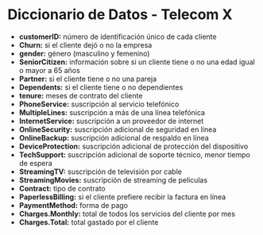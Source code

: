 # Diccionario de Datos - Telecom X

- **customerID:** número de identificación único de cada cliente  
- **Churn:** si el cliente dejó o no la empresa  
- **gender:** género (masculino y femenino)  
- **SeniorCitizen:** información sobre si un cliente tiene o no una edad igual o mayor a 65 años  
- **Partner:** si el cliente tiene o no una pareja  
- **Dependents:** si el cliente tiene o no dependientes  
- **tenure:** meses de contrato del cliente  
- **PhoneService:** suscripción al servicio telefónico  
- **MultipleLines:** suscripción a más de una línea telefónica  
- **InternetService:** suscripción a un proveedor de internet  
- **OnlineSecurity:** suscripción adicional de seguridad en línea  
- **OnlineBackup:** suscripción adicional de respaldo en línea  
- **DeviceProtection:** suscripción adicional de protección del dispositivo  
- **TechSupport:** suscripción adicional de soporte técnico, menor tiempo de espera  
- **StreamingTV:** suscripción de televisión por cable  
- **StreamingMovies:** suscripción de streaming de películas  
- **Contract:** tipo de contrato  
- **PaperlessBilling:** si el cliente prefiere recibir la factura en línea  
- **PaymentMethod:** forma de pago  
- **Charges.Monthly:** total de todos los servicios del cliente por mes  
- **Charges.Total:** total gastado por el cliente